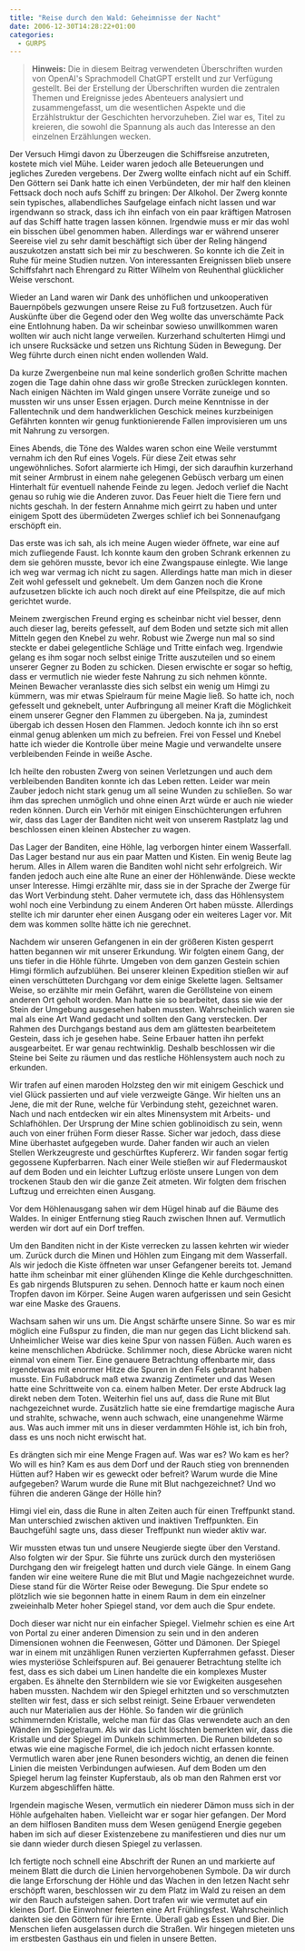 ```yaml
---
title: "Reise durch den Wald: Geheimnisse der Nacht"
date: 2006-12-30T14:28:22+01:00
categories:
  - GURPS
---
```


> **Hinweis:** Die in diesem Beitrag verwendeten Überschriften wurden von OpenAI's Sprachmodell ChatGPT erstellt und zur Verfügung gestellt. Bei der Erstellung der Überschriften wurden die zentralen Themen und Ereignisse jedes Abenteuers analysiert und zusammengefasst, um die wesentlichen Aspekte und die Erzählstruktur der Geschichten hervorzuheben. Ziel war es, Titel zu kreieren, die sowohl die Spannung als auch das Interesse an den einzelnen Erzählungen wecken.


Der Versuch Himgi davon zu Überzeugen die Schiffsreise anzutreten, kostete mich viel Mühe. Leider waren jedoch alle Beteuerungen und jegliches Zureden vergebens. Der Zwerg wollte einfach nicht auf ein Schiff. Den Göttern sei Dank hatte ich einen Verbündeten, der mir half den kleinen Fettsack doch noch aufs Schiff zu bringen: Der Alkohol. Der Zwerg konnte sein typisches, allabendliches Saufgelage einfach nicht lassen und war irgendwann so strack, dass ich ihn einfach von ein paar kräftigen Matrosen auf das Schiff hatte tragen lassen können. Irgendwie muss er mir das wohl ein bisschen übel genommen haben. Allerdings war er während unserer Seereise viel zu sehr damit beschäftigt sich über der Reling hängend auszukotzen anstatt sich bei mir zu beschweren. So konnte ich die Zeit in Ruhe für meine Studien nutzen. Von interessanten Ereignissen blieb unsere Schiffsfahrt nach Ehrengard zu Ritter Wilhelm von Reuhenthal glücklicher Weise verschont.

Wieder an Land waren wir Dank des unhöflichen und unkooperativen Bauernpöbels gezwungen unsere Reise zu Fuß fortzusetzen. Auch für Auskünfte über die Gegend oder den Weg wollte das unverschämte Pack eine Entlohnung haben. Da wir scheinbar sowieso unwillkommen waren wollten wir auch nicht lange verweilen. Kurzerhand schulterten Himgi und ich unsere Rucksäcke und setzen uns Richtung Süden in Bewegung. Der Weg führte durch einen nicht enden wollenden Wald.

Da kurze Zwergenbeine nun mal keine sonderlich großen Schritte machen zogen die Tage dahin ohne dass wir große Strecken zurücklegen konnten. Nach einigen Nächten im Wald gingen unsere Vorräte zuneige und so mussten wir uns unser Essen erjagen. Durch meine Kenntnisse in der Fallentechnik und dem handwerklichen Geschick meines kurzbeinigen Gefährten konnten wir genug funktionierende Fallen improvisieren um uns mit Nahrung zu versorgen.

Eines Abends, die Töne des Waldes waren schon eine Weile verstummt vernahm ich den Ruf eines Vogels. Für diese Zeit etwas sehr ungewöhnliches. Sofort alarmierte ich Himgi, der sich daraufhin kurzerhand mit seiner Armbrust in einem nahe gelegenen Gebüsch verbarg um einen Hinterhalt für eventuell nahende Feinde zu legen. Jedoch verlief die Nacht genau so ruhig wie die Anderen zuvor. Das Feuer hielt die Tiere fern und nichts geschah. In der festern Annahme mich geirrt zu haben und unter einigem Spott des übermüdeten Zwerges schlief ich bei Sonnenaufgang erschöpft ein.

Das erste was ich sah, als ich meine Augen wieder öffnete, war eine auf mich zufliegende Faust. Ich konnte kaum den groben Schrank erkennen zu dem sie gehören musste, bevor ich eine Zwangspause einlegte. Wie lange ich weg war vermag ich nicht zu sagen. Allerdings hatte man mich in dieser Zeit wohl gefesselt und geknebelt. Um dem Ganzen noch die Krone aufzusetzen blickte ich auch noch direkt auf eine Pfeilspitze, die auf mich gerichtet wurde.

Meinem zwergischen Freund erging es scheinbar nicht viel besser, denn auch dieser lag, bereits gefesselt, auf dem Boden und setzte sich mit allen Mitteln gegen den Knebel zu wehr. Robust wie Zwerge nun mal so sind steckte er dabei gelegentliche Schläge und Tritte einfach weg. Irgendwie gelang es ihm sogar noch selbst einige Tritte auszuteilen und so einem unserer Gegner zu Boden zu schicken. Diesen erwischte er sogar so heftig, dass er vermutlich nie wieder feste Nahrung zu sich nehmen könnte. Meinen Bewacher veranlasste dies sich selbst ein wenig um Himgi zu kümmern, was mir etwas Spielraum für meine Magie ließ. So hatte ich, noch gefesselt und geknebelt, unter Aufbringung all meiner Kraft die Möglichkeit einem unserer Gegner den Flammen zu übergeben. Na ja, zumindest übergab ich dessen Hosen den Flammen. Jedoch konnte ich ihn so erst einmal genug ablenken um mich zu befreien. Frei von Fessel und Knebel hatte ich wieder die Kontrolle über meine Magie und verwandelte unsere verbleibenden Feinde in weiße Asche.

Ich heilte den robusten Zwerg von seinen Verletzungen und auch dem verbleibenden Banditen konnte ich das Leben retten. Leider war mein Zauber jedoch nicht stark genug um all seine Wunden zu schließen. So war ihm das sprechen unmöglich und ohne einen Arzt würde er auch nie wieder reden können. Durch ein Verhör mit einigen Einschüchterungen erfuhren wir, dass das Lager der Banditen nicht weit von unserem Rastplatz lag und beschlossen einen kleinen Abstecher zu wagen.

Das Lager der Banditen, eine Höhle, lag verborgen hinter einem Wasserfall. Das Lager bestand nur aus ein paar Matten und Kisten. Ein wenig Beute lag herum. Alles in Allem waren die Banditen wohl nicht sehr erfolgreich. Wir fanden jedoch auch eine alte Rune an einer der Höhlenwände. Diese weckte unser Interesse. Himgi erzählte mir, dass sie in der Sprache der Zwerge für das Wort Verbindung steht. Daher vermutete ich, dass das Höhlensystem wohl noch eine Verbindung zu einem Anderen Ort haben müsste. Allerdings stellte ich mir darunter eher einen Ausgang oder ein weiteres Lager vor. Mit dem was kommen sollte hätte ich nie gerechnet.

Nachdem wir unseren Gefangenen in ein der größeren Kisten gesperrt hatten begannen wir mit unserer Erkundung. Wir folgten einem Gang, der uns tiefer in die Höhle führte. Umgeben von dem ganzen Gestein schien Himgi förmlich aufzublühen. Bei unserer kleinen Expedition stießen wir auf einen verschütteten Durchgang vor dem einige Skelette lagen. Seltsamer Weise, so erzählte mir mein Gefährt, waren die Geröllsteine von einem anderen Ort geholt worden. Man hatte sie so bearbeitet, dass sie wie der Stein der Umgebung ausgesehen haben mussten. Wahrscheinlich waren sie mal als eine Art Wand gedacht und sollten den Gang verstecken. Der Rahmen des Durchgangs bestand aus dem am glättesten bearbeitetem Gestein, dass ich je gesehen habe. Seine Erbauer hatten ihn perfekt ausgearbeitet. Er war genau rechtwinklig. Deshalb beschlossen wir die Steine bei Seite zu räumen und das restliche Höhlensystem auch noch zu erkunden.

Wir trafen auf einen maroden Holzsteg den wir mit einigem Geschick und viel Glück passierten und auf viele verzweigte Gänge. Wir hielten uns an Jene, die mit der Rune, welche für Verbindung steht, gezeichnet waren. Nach und nach entdecken wir ein altes Minensystem mit Arbeits- und Schlafhöhlen. Der Ursprung der Mine schien goblinoidisch zu sein, wenn auch von einer frühen Form dieser Rasse. Sicher war jedoch, dass diese Mine überhastet aufgegeben wurde. Daher fanden wir auch an vielen Stellen Werkzeugreste und geschürftes Kupfererz. Wir fanden sogar fertig gegossene Kupferbarren. Nach einer Weile stießen wir auf Fledermauskot auf dem Boden und ein leichter Luftzug erlöste unsere Lungen von dem trockenen Staub den wir die ganze Zeit atmeten. Wir folgten dem frischen Luftzug und erreichten einen Ausgang.

Vor dem Höhlenausgang sahen wir dem Hügel hinab auf die Bäume des Waldes. In einiger Entfernung stieg Rauch zwischen Ihnen auf. Vermutlich werden wir dort auf ein Dorf treffen.

Um den Banditen nicht in der Kiste verrecken zu lassen kehrten wir wieder um. Zurück durch die Minen und Höhlen zum Eingang mit dem Wasserfall. Als wir jedoch die Kiste öffneten war unser Gefangener bereits tot. Jemand hatte ihm scheinbar mit einer glühenden Klinge die Kehle durchgeschnitten. Es gab nirgends Blutspuren zu sehen. Dennoch hatte er kaum noch einen Tropfen davon im Körper. Seine Augen waren aufgerissen und sein Gesicht war eine Maske des Grauens.

Wachsam sahen wir uns um. Die Angst schärfte unsere Sinne. So war es mir möglich eine Fußspur zu finden, die man nur gegen das Licht blickend sah. Unheimlicher Weise war dies keine Spur von nassen Füßen. Auch waren es keine menschlichen Abdrücke. Schlimmer noch, diese Abrücke waren nicht einmal von einem Tier. Eine genauere Betrachtung offenbarte mir, dass irgendetwas mit enormer Hitze die Spuren in den Fels gebrannt haben musste. Ein Fußabdruck maß etwa zwanzig Zentimeter und das Wesen hatte eine Schrittweite von ca. einem halben Meter. Der erste Abdruck lag direkt neben dem Toten. Weiterhin fiel uns auf, dass die Rune mit Blut nachgezeichnet wurde. Zusätzlich hatte sie eine fremdartige magische Aura und strahlte, schwache, wenn auch schwach, eine unangenehme Wärme aus. Was auch immer mit uns in dieser verdammten Höhle ist, ich bin froh, dass es uns noch nicht erwischt hat.

Es drängten sich mir eine Menge Fragen auf. Was war es? Wo kam es her? Wo will es hin? Kam es aus dem Dorf und der Rauch stieg von brennenden Hütten auf? Haben wir es geweckt oder befreit? Warum wurde die Mine aufgegeben? Warum wurde die Rune mit Blut nachgezeichnet? Und wo führen die anderen Gänge der Hölle hin?

Himgi viel ein, dass die Rune in alten Zeiten auch für einen Treffpunkt stand. Man unterschied zwischen aktiven und inaktiven Treffpunkten. Ein Bauchgefühl sagte uns, dass dieser Treffpunkt nun wieder aktiv war.

Wir mussten etwas tun und unsere Neugierde siegte über den Verstand. Also folgten wir der Spur. Sie führte uns zurück durch den mysteriösen Durchgang den wir freigelegt hatten und durch viele Gänge. In einem Gang fanden wir eine weitere Rune die mit Blut und Magie nachgezeichnet wurde. Diese stand für die Wörter Reise oder Bewegung. Die Spur endete so plötzlich wie sie begonnen hatte in einem Raum in dem ein einzelner zweieinhalb Meter hoher Spiegel stand, vor dem auch die Spur endete.

Doch dieser war nicht nur ein einfacher Spiegel. Vielmehr schien es eine Art von Portal zu einer anderen Dimension zu sein und in den anderen Dimensionen wohnen die Feenwesen, Götter und Dämonen. Der Spiegel war in einem mit unzähligen Runen verzierten Kupferrahmen gefasst. Dieser wies mysteriöse Schleifspuren auf. Bei genauerer Betrachtung stellte ich fest, dass es sich dabei um Linen handelte die ein komplexes Muster ergaben. Es ähnelte den Sternbildern wie sie vor Ewigkeiten ausgesehen haben mussten. Nachdem wir den Spiegel erhitzten und so verschmutzten stellten wir fest, dass er sich selbst reinigt. Seine Erbauer verwendeten auch nur Materialien aus der Höhle. So fanden wir die grünlich schimmernden Kristalle, welche man für das Glas verwendete auch an den Wänden im Spiegelraum. Als wir das Licht löschten bemerkten wir, dass die Kristalle und der Spiegel im Dunkeln schimmerten. Die Runen bildeten so etwas wie eine magische Formel, die ich jedoch nicht erfassen konnte. Vermutlich waren aber jene Runen besonders wichtig, an denen die feinen Linien die meisten Verbindungen aufwiesen. Auf dem Boden um den Spiegel herum lag feinster Kupferstaub, als ob man den Rahmen erst vor Kurzem abgeschliffen hätte.

Irgendein magische Wesen, vermutlich ein niederer Dämon muss sich in der Höhle aufgehalten haben. Vielleicht war er sogar hier gefangen. Der Mord an dem hilflosen Banditen muss dem Wesen genügend Energie gegeben haben im sich auf dieser Existenzebene zu manifestieren und dies nur um sie dann wieder durch diesen Spiegel zu verlassen.

Ich fertigte noch schnell eine Abschrift der Runen an und markierte auf meinem Blatt die durch die Linien hervorgehobenen Symbole. Da wir durch die lange Erforschung der Höhle und das Wachen in den letzen Nacht sehr erschöpft waren, beschlossen wir zu dem Platz im Wald zu reisen an dem wir den Rauch aufsteigen sahen. Dort trafen wir wie vermutet auf ein kleines Dorf. Die Einwohner feierten eine Art Frühlingsfest. Wahrscheinlich dankten sie den Göttern für ihre Ernte. Überall gab es Essen und Bier. Die Menschen liefen ausgelassen durch die Straßen. Wir hingegen mieteten uns im erstbesten Gasthaus ein und fielen in unsere Betten.
